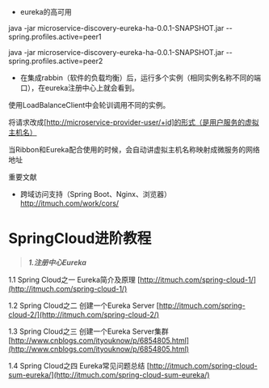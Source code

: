 * eureka的高可用

java -jar microservice-discovery-eureka-ha-0.0.1-SNAPSHOT.jar  --spring.profiles.active=peer1

java -jar microservice-discovery-eureka-ha-0.0.1-SNAPSHOT.jar  --spring.profiles.active=peer2

* 在集成rabbin（软件的负载均衡）后，运行多个实例（相同实例名称不同的端口），在eureka注册中心上就会看到。

使用LoadBalanceClient中会轮训调用不同的实例。

将请求改成\[[http://microservice-provider-user/+id\]的形式（是用户服务的虚拟主机名）](http://microservice-provider-user/+id]的形式（是用户服务的虚拟主机名）)

当Ribbon和Eureka配合使用的时候，会自动讲虚拟主机名称映射成微服务的网络地址



重要文献

* 跨域访问支持（Spring Boot、Nginx、浏览器）http://itmuch.com/work/cors/



# SpringCloud进阶教程

> _**1.注册中心Eureka**_

1.1 Spring Cloud之一 Eureka简介及原理 [http://itmuch.com/spring-cloud-1/](http://itmuch.com/spring-cloud-1/)

1.2 Spring Cloud之二 创建一个Eureka Server [http://itmuch.com/spring-cloud-2/](http://itmuch.com/spring-cloud-2/)

1.3 Spring Cloud之三 创建一个Eureka Server集群 [http://www.cnblogs.com/ityouknow/p/6854805.html](http://www.cnblogs.com/ityouknow/p/6854805.html)

1.4 Spring Cloud之四 Eureka常见问题总结 [http://itmuch.com/spring-cloud-sum-eureka/](http://itmuch.com/spring-cloud-sum-eureka/)

